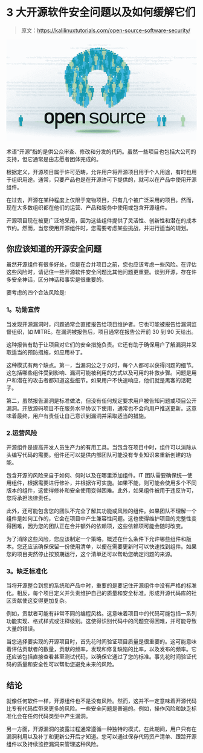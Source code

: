 # 3 大开源软件安全问题以及如何缓解它们

> 原文：<https://kalilinuxtutorials.com/open-source-software-security/>

[![Top 3 Open-Source Software Security Concerns and How to Mitigate Them](img//761768f010da10a5d3dbf2fc8b6a0fe7.png "Top 3 Open-Source Software Security Concerns and How to Mitigate Them")](https://1.bp.blogspot.com/-dasi5Jsghm4/XrTdj0fMguI/AAAAAAAAIzQ/XRqRzwCAzwUBSRwHxeNnPA2pTww_qj2lwCLcBGAsYHQ/s1600/open%2Bsource%2Bsoftware%2Bsecurity.jpg)

术语“开源”指的是供公众审查、修改和分发的代码。虽然一些项目也包括大公司的支持，但它通常是由志愿者团体完成的。

根据定义，开源项目属于许可范畴，允许用户将开源项目用于个人用途，有时也用于组织用途。通常，只要产品也是在开源许可下提供的，就可以在产品中使用开源组件。

在过去，开源在某种程度上仅限于宠物项目，只有几个被广泛采用的项目。然而，现在大多数组织都在他们的运营、产品和服务中使用或包含开源组件。

开源项目现在被更广泛地采用，因为这些组件提供了灵活性、创新性和潜在的成本节约。然而，当您使用开源组件时，您需要考虑某些挑战，并进行适当的规划。

## 你应该知道的开源安全问题

虽然开源组件有很多好处，但是在合并项目之前，您也应该考虑一些风险。在评估这些风险时，请记住一些开源软件安全问题比其他问题更重要。谈到开源，存在许多安全神话，区分神话和事实是很重要的。

要考虑的四个合法风险是:

### **1。功勋宣传**

当发现开源漏洞时，问题通常会直接报告给项目维护者。它也可能被报告给漏洞监督组织，如 MITRE。在漏洞被报告后，项目通常在报告公开前 30 到 90 天给出。

这种报告有助于让项目对它们的安全措施负责。它还有助于确保用户了解漏洞并采取适当的预防措施，如应用补丁。

这种模式有两个缺点。第一，当漏洞公之于众时，每个人都可以获得问题的细节。这包括哪些组件受到影响、漏洞可能被利用的方式以及可用的补救步骤。问题是用户和潜在的攻击者都知道这些细节。如果用户不快速响应，他们就是黑客的活靶子。

第二，虽然报告漏洞是标准做法，但没有任何规定要求用户被告知问题或项目公开漏洞。开放源码项目不在服务水平协议下使用，通常也不会向用户推送更新。这意味着最终，用户有责任让自己意识到漏洞并采取适当的措施。

### 2.运营风险

开源组件是提高开发人员生产力的有用工具。当包含在项目中时，组件可以消除从头编写代码的需要。组件还可以提供内部团队可能没有专业知识来重新创建的功能。

包含开源的风险来自于如何、何时以及在哪里添加组件。IT 团队需要确保统一使用组件，根据需要进行修补，并根据许可实施。如果不能，则可能会使用多个不同版本的组件，这使得修补和安全使用变得困难。此外，如果组件被用于违反许可，您将承担法律责任。

此外，还可能包含您的团队不完全了解其功能或风险的组件。如果团队不理解一个组件是如何工作的，它会在项目中产生兼容性问题。这也使得维护项目的完整性变得困难，因为您的团队正在合并额外的依赖项，这些依赖项可能会随时改变。

为了消除这些风险，您应该制定一个策略，概述在什么条件下允许哪些组件和版本。您还应该确保保留一份使用清单，以便在需要更新时可以快速找到组件。如果您的项目突然停止按预期运行，这个清单还可以帮助您确定问题的来源。

### **3。缺乏标准化**

当将开源整合到您的系统和产品中时，重要的是要记住开源组件中没有严格的标准化。相反，每个项目定义并负责维护自己的质量和安全标准。形成开源代码库的社区贡献使这变得更加复杂。

例如，贡献者可能有非常不同的编程风格。这意味着项目中的代码可能包括一系列功能实现、格式样式或注释级别。这使得识别代码中的问题变得困难，并可能导致大量的错误。

当您选择要实现的开源项目时，首先花时间验证项目质量是很重要的。这可能意味着评估贡献者的数量，贡献的频率，发现和修复缺陷的比率，以及发布的频率。它还应该包括直接查看甚至测试代码，以确保它通过了您的标准。事先花时间验证代码的质量和安全性可以帮助您避免未来的风险。

## **结论**

就像任何软件一样，开源组件也不是没有风险。然而，这并不一定意味着开源代码比专有代码库带来更多的风险。一些安全问题是普遍的。例如，操作风险和缺乏标准化会在任何代码类型中产生漏洞。

另一方面，开源漏洞的披露过程通常遵循一种独特的模式，在此期间，用户只有在漏洞利用以及补丁和更新公开后才知道。您可以通过保存代码资产清单、跟踪开源组件以及持续监控漏洞来管理这种风险。
